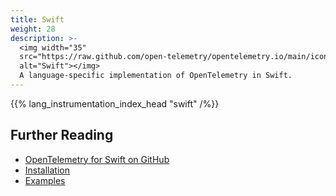 ```yaml
---
title: Swift
weight: 28
description: >-
  <img width="35"
  src="https://raw.github.com/open-telemetry/opentelemetry.io/main/iconography/32x32/Swift.svg"
  alt="Swift"></img>
  A language-specific implementation of OpenTelemetry in Swift.
---
```


<!--
You can see & update the `lang_instrumentation_index_head` shortcode in
/layouts/shortcodes/lang_instrumentation_index_head.md

The data (name, status) is located at
/data/instrumentation.yaml
-->
{{% lang_instrumentation_index_head "swift" /%}}

## Further Reading

- [OpenTelemetry for Swift on GitHub](https://github.com/open-telemetry/opentelemetry-swift)
- [Installation](https://github.com/open-telemetry/opentelemetry-swift#installation)
- [Examples](https://github.com/open-telemetry/opentelemetry-swift/tree/main/Examples)
